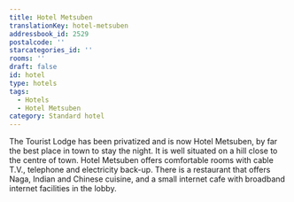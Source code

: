 ```yaml
---
title: Hotel Metsuben
translationKey: hotel-metsuben
addressbook_id: 2529
postalcode: ''
starcategories_id: ''
rooms: ''
draft: false
id: hotel
type: hotels
tags:
  - Hotels
  - Hotel Metsuben
category: Standard hotel
---
```

The Tourist Lodge has been privatized and is now Hotel Metsuben, by far the best place in town to stay the night. It is well situated on a hill close to the centre of town. Hotel Metsuben offers comfortable rooms with cable T.V., telephone and electricity back-up. There is a restaurant that offers Naga, Indian and Chinese cuisine, and a small internet cafe with broadband internet facilities in the lobby.
